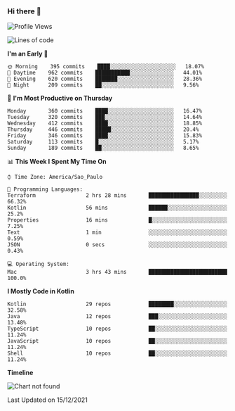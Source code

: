 ### Hi there 👋

<!--
**fernandonogueira/fernandonogueira** is a ✨ _special_ ✨ repository because its `README.md` (this file) appears on your GitHub profile.

Here are some ideas to get you started:

- 🔭 I’m currently working on ...
- 🌱 I’m currently learning ...
- 👯 I’m looking to collaborate on ...
- 🤔 I’m looking for help with ...
- 💬 Ask me about ...
- 📫 How to reach me: ...
- 😄 Pronouns: ...
- ⚡ Fun fact: ...
-->

<!--START_SECTION:waka-->
![Profile Views](http://img.shields.io/badge/Profile%20Views-1-blue)

![Lines of code](https://img.shields.io/badge/From%20Hello%20World%20I%27ve%20Written-329%20Thousand%20lines%20of%20code-blue)

**I'm an Early 🐤** 

```text
🌞 Morning    395 commits    ████░░░░░░░░░░░░░░░░░░░░░   18.07% 
🌆 Daytime    962 commits    ███████████░░░░░░░░░░░░░░   44.01% 
🌃 Evening    620 commits    ███████░░░░░░░░░░░░░░░░░░   28.36% 
🌙 Night      209 commits    ██░░░░░░░░░░░░░░░░░░░░░░░   9.56%

```
📅 **I'm Most Productive on Thursday** 

```text
Monday       360 commits    ████░░░░░░░░░░░░░░░░░░░░░   16.47% 
Tuesday      320 commits    ███░░░░░░░░░░░░░░░░░░░░░░   14.64% 
Wednesday    412 commits    ████░░░░░░░░░░░░░░░░░░░░░   18.85% 
Thursday     446 commits    █████░░░░░░░░░░░░░░░░░░░░   20.4% 
Friday       346 commits    ████░░░░░░░░░░░░░░░░░░░░░   15.83% 
Saturday     113 commits    █░░░░░░░░░░░░░░░░░░░░░░░░   5.17% 
Sunday       189 commits    ██░░░░░░░░░░░░░░░░░░░░░░░   8.65%

```


📊 **This Week I Spent My Time On** 

```text
⌚︎ Time Zone: America/Sao_Paulo

💬 Programming Languages: 
Terraform                2 hrs 28 mins       ████████████████░░░░░░░░░   66.32% 
Kotlin                   56 mins             ██████░░░░░░░░░░░░░░░░░░░   25.2% 
Properties               16 mins             █░░░░░░░░░░░░░░░░░░░░░░░░   7.25% 
Text                     1 min               ░░░░░░░░░░░░░░░░░░░░░░░░░   0.59% 
JSON                     0 secs              ░░░░░░░░░░░░░░░░░░░░░░░░░   0.43%

💻 Operating System: 
Mac                      3 hrs 43 mins       █████████████████████████   100.0%

```

**I Mostly Code in Kotlin** 

```text
Kotlin                   29 repos            ████████░░░░░░░░░░░░░░░░░   32.58% 
Java                     12 repos            ███░░░░░░░░░░░░░░░░░░░░░░   13.48% 
TypeScript               10 repos            ██░░░░░░░░░░░░░░░░░░░░░░░   11.24% 
JavaScript               10 repos            ██░░░░░░░░░░░░░░░░░░░░░░░   11.24% 
Shell                    10 repos            ██░░░░░░░░░░░░░░░░░░░░░░░   11.24%

```


**Timeline**

![Chart not found](https://raw.githubusercontent.com/fernandonogueira/fernandonogueira/master/charts/bar_graph.png) 


 Last Updated on 15/12/2021
<!--END_SECTION:waka-->
